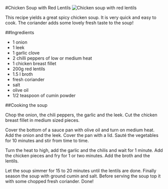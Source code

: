 #Chicken Soup with Red Lentils
![Chicken soup with red lentils](http://farm9.staticflickr.com/8507/8354922448_32b5035a5c_z.jpg "Chicken soup")

This recipe yields a great spicy chicken soup. It is very quick and easy to cook. The coriander adds some lovely fresh taste to the soup!

##Ingredients

- 1 onion
- 1 leek
- 1 garlic clove
- 2 chilli peppers of low or medium heat
- 1 chicken breast fillet
- 200g red lentils
- 1.5 l broth
- fresh coriander
- salt
- olive oil
- 1/2 teaspoon of cumin powder

##Cooking the soup

Chop the onion, the chili peppers, the garlic and the leek. Cut the chicken breast fillet in medium sized pieces. 

Cover the bottom of a sauce pan with olive oil and turn on medium heat. Add the onion and the leek. Cover the pan with a lid. Sauté the vegetables for 10 minutes and stir from time to time.

Turn the heat to high, add the garlic and the chilis and wait for 1 minute. Add the chicken pieces and fry for 1 or two minutes. Add the broth and the lentils. 

Let the soup simmer for 15 to 20 minutes until the lentils are done. Finally season the soup with ground cumin and salt. Before serving the soup top it with some chopped fresh coriander. Done!